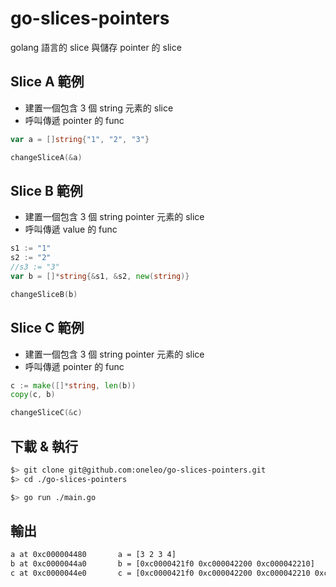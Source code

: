 # go-slices-pointers
 golang 語言的 slice 與儲存 pointer 的 slice

## Slice A 範例
- 建置一個包含 3 個 string 元素的 slice
- 呼叫傳遞 pointer 的 func

```go
var a = []string{"1", "2", "3"}

changeSliceA(&a)
```

## Slice B 範例
- 建置一個包含 3 個 string pointer 元素的 slice
- 呼叫傳遞 value 的 func

```go
s1 := "1"
s2 := "2"
//s3 := "3"
var b = []*string{&s1, &s2, new(string)}

changeSliceB(b)
```

## Slice C 範例
- 建置一個包含 3 個 string pointer 元素的 slice
- 呼叫傳遞 pointer 的 func

```go
c := make([]*string, len(b))
copy(c, b)

changeSliceC(&c)
```

## 下載 & 執行
```sh
$> git clone git@github.com:oneleo/go-slices-pointers.git
$> cd ./go-slices-pointers

$> go run ./main.go
```

## 輸出
```sh
a at 0xc000004480       a = [3 2 3 4]
b at 0xc0000044a0       b = [0xc0000421f0 0xc000042200 0xc000042210]
c at 0xc0000044e0       c = [0xc0000421f0 0xc000042200 0xc000042210 0xc000042230]
```